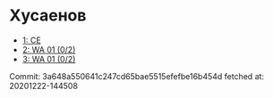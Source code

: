 # Хусаенов
- [1: CE](1.md)
- [2: WA 01 (0/2)](2.md)
- [3: WA 01 (0/2)](3.md)

Commit: 3a648a550641c247cd65bae5515efefbe16b454d
 fetched at: 20201222-144508
